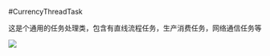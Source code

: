 #CurrencyThreadTask

这是个通用的任务处理类，包含有直线流程任务，生产消费任务，网络通信任务等


[![](https://jitpack.io/v/Yyz-Conan/CurrencyThreadTask.svg)](https://jitpack.io/#Yyz-Conan/CurrencyThreadTask)
